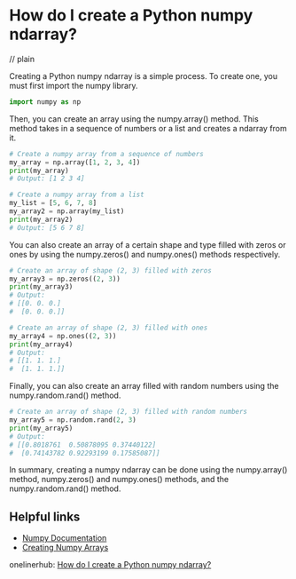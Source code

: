 # How do I create a Python numpy ndarray?
// plain

Creating a Python numpy ndarray is a simple process. To create one, you must first import the numpy library.

```python
import numpy as np
```

Then, you can create an array using the numpy.array() method. This method takes in a sequence of numbers or a list and creates a ndarray from it.

```python
# Create a numpy array from a sequence of numbers
my_array = np.array([1, 2, 3, 4])
print(my_array)
# Output: [1 2 3 4]

# Create a numpy array from a list
my_list = [5, 6, 7, 8]
my_array2 = np.array(my_list)
print(my_array2)
# Output: [5 6 7 8]
```

You can also create an array of a certain shape and type filled with zeros or ones by using the numpy.zeros() and numpy.ones() methods respectively.

```python
# Create an array of shape (2, 3) filled with zeros
my_array3 = np.zeros((2, 3))
print(my_array3)
# Output:
# [[0. 0. 0.]
#  [0. 0. 0.]]

# Create an array of shape (2, 3) filled with ones
my_array4 = np.ones((2, 3))
print(my_array4)
# Output:
# [[1. 1. 1.]
#  [1. 1. 1.]]
```

Finally, you can also create an array filled with random numbers using the numpy.random.rand() method.

```python
# Create an array of shape (2, 3) filled with random numbers
my_array5 = np.random.rand(2, 3)
print(my_array5)
# Output:
# [[0.8018761  0.50878095 0.37440122]
#  [0.74143782 0.92293199 0.17585087]]
```

In summary, creating a numpy ndarray can be done using the numpy.array() method, numpy.zeros() and numpy.ones() methods, and the numpy.random.rand() method.

## Helpful links
- [Numpy Documentation](https://numpy.org/doc/)
- [Creating Numpy Arrays](https://www.datacamp.com/community/tutorials/creating-numpy-arrays)

onelinerhub: [How do I create a Python numpy ndarray?](https://onelinerhub.com/python-scipy/how-do-i-create-a-python-numpy-ndarray)